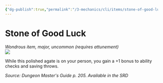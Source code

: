```yaml
---
{"dg-publish":true,"permalink":"/3-mechanics/cli/items/stone-of-good-luck/","tags":["ttrpg-cli/compendium/src/5e/dmg","ttrpg-cli/item/attunement/required","ttrpg-cli/item/rarity/uncommon","ttrpg-cli/item/tier/major"]}
---
```


# Stone of Good Luck
*Wondrous item, major, uncommon (requires attunement)*  
![](3-Mechanics/CLI/items/img/stone-of-good-luck.webp#right)


While this polished agate is on your person, you gain a +1 bonus to ability checks and saving throws.

*Source: Dungeon Master's Guide p. 205. Available in the <span title='Systems Reference Document (5.1)'>SRD</span>*